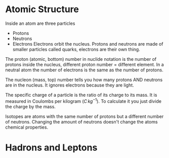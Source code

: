 # Atomic Structure
Inside an atom are three particles
- Protons
- Neutrons
- Electrons
Electrons orbit the nucleus.
Protons and neutrons are made of smaller particles called quarks, electrons are their own thing.

The proton (atomic, bottom) number in nuclide notation is the number of protons inside the nucleus, different proton number = different element.
In a neutral atom the number of electrons is the same as the number of protons.

The nucleon (mass, top) number tells you how many protons AND neutrons are in the nucleus. It ignores electrons because they are light.

The specific charge of a particle is the ratio of its charge to its mass.
It is measured in Coulombs per kilogram ($C\,kg^{-1}$).
To calculate it you just divide the charge by the mass.

Isotopes are atoms with the same number of protons but a different number of neutrons. Changing the amount of neutrons doesn't change the atoms chemical properties.

# Hadrons and Leptons








